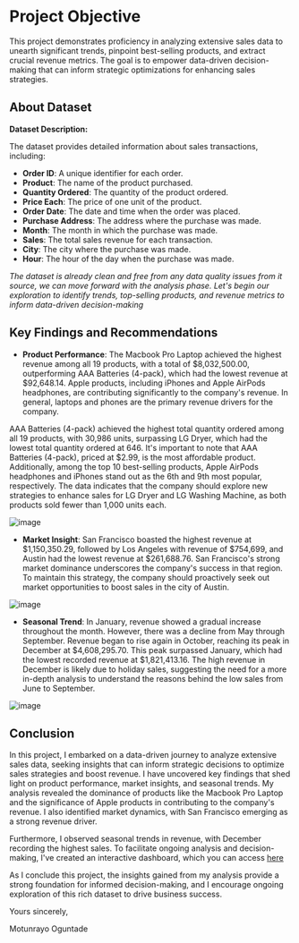 # **Project Objective**
This project demonstrates proficiency in analyzing extensive sales data to unearth significant trends, pinpoint best-selling products, and extract crucial revenue metrics. The goal is to empower data-driven decision-making that can inform strategic optimizations for enhancing sales strategies.

## About Dataset
**Dataset Description:**

The dataset provides detailed information about sales transactions, including:

- **Order ID**: A unique identifier for each order.
- **Product**: The name of the product purchased.
- **Quantity Ordered**: The quantity of the product ordered.
- **Price Each**: The price of one unit of the product.
- **Order Date**: The date and time when the order was placed.
- **Purchase Address**: The address where the purchase was made.
- **Month**: The month in which the purchase was made.
- **Sales**: The total sales revenue for each transaction.
- **City**: The city where the purchase was made.
- **Hour**: The hour of the day when the purchase was made.
  
*The dataset is already clean and free from any data quality issues from it source, we can move forward with the analysis phase. Let's begin our exploration to identify trends, top-selling products, and revenue metrics to inform data-driven decision-making*

## Key Findings and Recommendations
- **Product Performance**: The Macbook Pro Laptop achieved the highest revenue among all 19 products, with a total of $8,032,500.00, outperforming AAA Batteries (4-pack), which had the lowest revenue at $92,648.14. Apple products, including iPhones and Apple AirPods headphones, are contributing significantly to the company's revenue. In general, laptops and phones are the primary revenue drivers for the company.

 AAA Batteries (4-pack) achieved the highest total quantity ordered among all 19 products, with 30,986 units, surpassing LG Dryer, which had the lowest total quantity ordered at 646. 
 It's important to note that AAA Batteries (4-pack), priced at $2.99, is the most affordable product. Additionally, among the top 10 best-selling products, Apple AirPods headphones and 
 iPhones stand out as the 6th and 9th most popular, respectively. The data indicates that the company should explore new strategies to enhance sales for LG Dryer and LG Washing Machine, 
 as both products sold fewer than 1,000 units each.

 ![image](https://github.com/Motade/Meriskill_Internship-Sales_Data_Anlaysis/assets/114887240/dc5b00c3-6861-4671-8b18-e11954fd287e)


 - **Market Insight**: San Francisco boasted the highest revenue at $1,150,350.29, followed by Los Angeles with revenue of $754,699, and Austin had the lowest revenue at $261,688.76.
San Francisco's strong market dominance underscores the company's success in that region. To maintain this strategy, the company should proactively seek out market opportunities to boost sales in the city of Austin.

![image](https://github.com/Motade/Meriskill_Internship-Sales_Data_Anlaysis/assets/114887240/cd52f568-9b24-4389-9b0f-9de1ce3d3fd8)

- **Seasonal Trend**: In January, revenue showed a gradual increase throughout the month. However, there was a decline from May through September. Revenue began to rise again in October, reaching its peak in December at $4,608,295.70. This peak surpassed January, which had the lowest recorded revenue at $1,821,413.16. The high revenue in December is likely due to holiday sales, suggesting the need for a more in-depth analysis to understand the reasons behind the low sales from June to September.

![image](https://github.com/Motade/Meriskill_Internship-Sales_Data_Anlaysis/assets/114887240/3a021323-4560-4203-9a26-0e00fbe1e734)




## Conclusion

In this project, I embarked on a data-driven journey to analyze extensive sales data, seeking insights that can inform strategic decisions to optimize sales strategies and boost revenue. I have uncovered key findings that shed light on product performance, market insights, and seasonal trends.
My analysis revealed the dominance of products like the Macbook Pro Laptop and the significance of Apple products in contributing to the company's revenue. I also identified market dynamics, with San Francisco emerging as a strong revenue driver.

Furthermore, I observed seasonal trends in revenue, with December recording the highest sales.
To facilitate ongoing analysis and decision-making, I've created an interactive dashboard, which you can access [here](https://app.powerbi.com/view?r=eyJrIjoiZDJlODk2YzItZThmMy00ODAxLWE2YWUtYzI1MTA0YjVhMTI4IiwidCI6ImQyNGQ1NTJhLTUxNTktNGI5Yy04Zjc0LWExMzAwZTAwZjEzZiJ9)

As I conclude this project, the insights gained from my analysis provide a strong foundation for informed decision-making, and I encourage ongoing exploration of this rich dataset to drive business success.

Yours sincerely,

Motunrayo Oguntade








